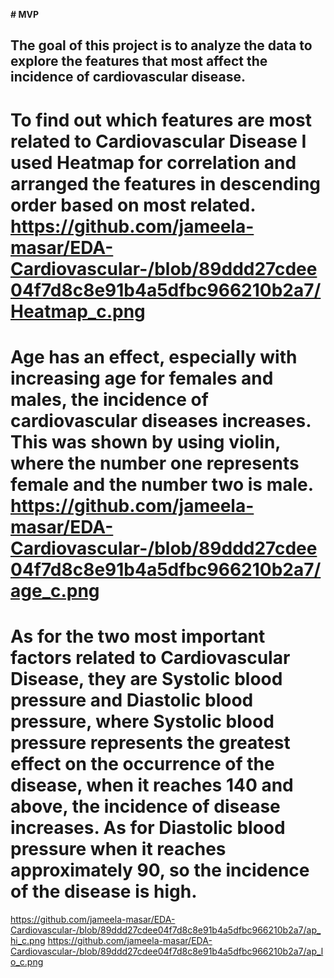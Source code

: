 **# MVP**
## The goal of this project is to analyze the data to explore the features that most affect the incidence of cardiovascular disease.
 
# To find out which features are most related to Cardiovascular Disease I used Heatmap for correlation and arranged the features in descending order based on most related. https://github.com/jameela-masar/EDA-Cardiovascular-/blob/89ddd27cdee04f7d8c8e91b4a5dfbc966210b2a7/Heatmap_c.png

# Age has an effect, especially with increasing age for females and males, the incidence of cardiovascular diseases increases. This was shown by using violin, where the number one represents female and the number two is male. https://github.com/jameela-masar/EDA-Cardiovascular-/blob/89ddd27cdee04f7d8c8e91b4a5dfbc966210b2a7/age_c.png

# As for the two most important factors related to Cardiovascular Disease, they are Systolic blood pressure and Diastolic blood pressure, where Systolic blood pressure represents the greatest effect on the occurrence of the disease, when it reaches 140 and above, the incidence of disease increases. As for Diastolic blood pressure when it reaches approximately 90, so the incidence of the disease is high.
https://github.com/jameela-masar/EDA-Cardiovascular-/blob/89ddd27cdee04f7d8c8e91b4a5dfbc966210b2a7/ap_hi_c.png
https://github.com/jameela-masar/EDA-Cardiovascular-/blob/89ddd27cdee04f7d8c8e91b4a5dfbc966210b2a7/ap_lo_c.png
